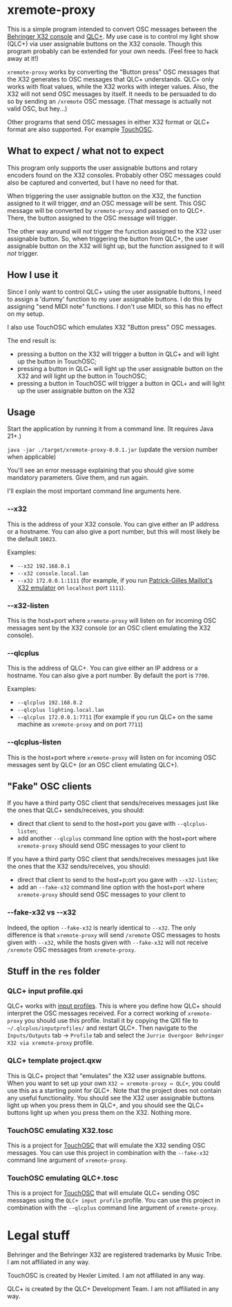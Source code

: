# xremote-proxy

This is a simple program intended to convert OSC messages between the [Behringer X32 console](https://www.behringer.com/product.html?modelCode=0603-ACE) and [QLC+](http://qlcplus.org/). My use case is to control my light show (QLC+) via user assignable buttons on the X32 console. Though this program probably can be extended for your own needs. (Feel free to hack away at it!)

`xremote-proxy` works by converting the "Button press" OSC messages that the X32 generates to OSC messages that QLC+ understands. QLC+ only works with float values, while the X32 works with integer values. Also, the X32 will not send OSC messages by itself. It needs to be persuaded to do so by sending an `/xremote` OSC message. (That message is actually not valid OSC, but hey...)

Other programs that send OSC messages in either X32 format or QLC+ format are also supported. For example [TouchOSC](https://hexler.net/touchosc).

## What to expect / what not to expect

This program only supports the user assignable buttons and rotary encoders found on the X32 consoles. Probably other OSC messages could also be captured and converted, but I have no need for that.

When triggering the user assignable button on the X32, the function assigned to it will trigger,  _and_  an OSC message will be sent.
This OSC message will be converted by `xremote-proxy` and passed on to QLC+.
There, the button assigned to the OSC message will trigger.

The other way around will _not_ trigger the function assigned to the X32 user assignable button. So, when triggering the button from QLC+, the user assignable button on the X32 will light up, but the function assigned to it will  _not_  trigger.

## How I use it

Since I only want to control QLC+ using the user assignable buttons, I need to assign a 'dummy' function to my user assignable buttons.
I do this by assigning "send MIDI note" functions. I don't use MIDI, so this has no effect on my setup.

I also use TouchOSC which emulates X32 "Button press" OSC messages.

The end result is:
- pressing a button on the X32 will trigger a button in QLC+ and will light up the button in TouchOSC;
- pressing a button in QLC+ will light up the user assignable button on the X32 and will light up the button in TouchOSC;
- pressing a button in TouchOSC will trigger a button in QCL+ and will light up the user assignable button on the X32

## Usage

Start the application by running it from a command line. (It requires Java 21+.)

`java -jar ./target/xremote-proxy-0.0.1.jar` (update the version number when applicable)

You'll see an error message explaining that you should give some mandatory parameters. Give them, and run again.

I'll explain the most important command line arguments here.

### --x32

This is the address of your X32 console. You can give either an IP address or a hostname. You can also give a port number, but this will most likely be the default `10023`.

Examples:
- `--x32 192.168.0.1`
- `--x32 console.local.lan`
- `--x32 172.0.0.1:1111` (for example, if you run [Patrick-Gilles Maillot's X32 emulator](https://github.com/pmaillot/X32-Behringer) on `localhost` port `1111`).

### --x32-listen

This is the host+port where `xremote-proxy` will listen on for incoming OSC messages sent by the X32 console (or an OSC client emulating the X32 console).

### --qlcplus

This is the address of QLC+. You can give either an IP address or a hostname. You can also give a port number. By default the port is `7700`.

Examples:
- `--qlcplus 192.168.0.2`
- `--qlcplus lighting.local.lan`
- `--qlcplus 172.0.0.1:7711` (for example if you run QLC+ on the same machine as `xremote-proxy` and on port `7711`)

### --qlcplus-listen

This is the host+port where `xremote-proxy` will listen on for incoming OSC messages sent by QLC+ (or an OSC client emulating QLC+).

## "Fake" OSC clients

If you have a third party OSC client that sends/receives messages just like the ones that QLC+ sends/receives, you should:
- direct that client to send to the host+port you gave with `--qlcplus-listen`;
- add another `--qlcplus` command line option with the host+port where `xremote-proxy` should send OSC messages to your client to

If you have a third party OSC client that sends/receives messages just like the ones that the X32 sends/receives, you should:
- direct that client to send to the host+p;ort you gave with `--x32-listen`;
- add an `--fake-x32` command line option with the host+port where `xremote-proxy` should send OSC messages to your client to

### --fake-x32 vs --x32

Indeed, the option `--fake-x32` is nearly identical to `--x32`. The only difference is that `xremote-proxy` will send `/xremote` OSC messages to hosts given with `--x32`, while the hosts given with `--fake-x32` will not receive `/xremote` OSC messages from `xremote-proxy`.

## Stuff in the `res` folder

### QLC+ input profile.qxi

QLC+ works with [input profiles](https://docs.qlcplus.org/v4/input-output/input-profiles). This is where you define how QLC+ should interpret the OSC messages received. For a correct working of `xremote-proxy` you should use this profile. Install it by copying the QXI file to `~/.qlcplus/inputprofiles/` and restart QLC+. Then navigate to the `Inputs/Outputs` tab → `Profile` tab and select the `Jurrie Overgoor Behringer X32 via xremote-proxy` profile.

### QLC+ template project.qxw

This is QLC+ project that "emulates" the X32 user assignable buttons. When you want to set up your own `X32 ↔ xremote-proxy ↔ QLC+`, you could use this as a starting point for QLC+. Note that the project does not contain any useful functionality. You should see the X32 user assignable buttons light up when you press them in QLC+, and you should see the QLC+ buttons light up when you press them on the X32. Nothing more.

### TouchOSC emulating X32.tosc

This is a project for [TouchOSC](https://hexler.net/touchosc) that will emulate the X32 sending OSC messages. You can use this project in combination with the `--fake-x32` command line argument of `xremote-proxy`.

### TouchOSC emulating QLC+.tosc

This is a project for [TouchOSC](https://hexler.net/touchosc) that will emulate QLC+ sending OSC messages using the `QLC+ input profile` profile. You can use this project in combination with the `--qlcplus` command line argument of `xremote-proxy`.

# Legal stuff

Behringer and the Behringer X32 are registered trademarks by Music Tribe. I am not affiliated in any way.

TouchOSC is created by Hexler Limited. I am not affiliated in any way.

QLC+ is created by the QLC+ Development Team. I am not affiliated in any way.
